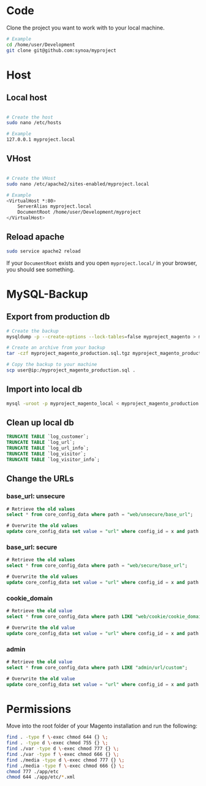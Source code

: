# Code

Clone the project you want to work with to your local machine. 

```bash
# Example
cd /home/user/Development
git clone git@github.com:synoa/myproject
```

# Host

## Local host

```bash

# Create the host
sudo nano /etc/hosts

# Example
127.0.0.1 myproject.local
```

## VHost

```bash

# Create the VHost
sudo nano /etc/apache2/sites-enabled/myproject.local

# Example
<VirtualHost *:80>
    ServerAlias myproject.local
    DocumentRoot /home/user/Development/myproject
</VirtualHost>
```

## Reload apache

```bash
sudo service apache2 reload
```

If your `DocumentRoot` exists and you open `myproject.local/` in your browser, you should see something. 


# MySQL-Backup

## Export from production db

```bash
# Create the backup
mysqldump -p --create-options --lock-tables=false myproject_magento > myproject_magento_production.sql

# Create an archive from your backup
tar -czf myproject_magento_production.sql.tgz myproject_magento_production.sql

# Copy the backup to your machine
scp user@ip:/myproject_magento_production.sql .
```

## Import into local db

```bash
mysql -uroot -p myproject_magento_local < myproject_magento_production.sql
```

## Clean up local db

```sql
TRUNCATE TABLE `log_customer`;
TRUNCATE TABLE `log_url`;
TRUNCATE TABLE `log_url_info`;
TRUNCATE TABLE `log_visitor`;
TRUNCATE TABLE `log_visitor_info`;
```

## Change the URLs

### base_url: unsecure

```sql
# Retrieve the old values
select * from core_config_data where path = "web/unsecure/base_url";

# Overwrite the old values
update core_config_data set value = "url" where config_id = x and path = "web/unsecure/base_url";
```

### base_url: secure

```sql
# Retrieve the old values
select * from core_config_data where path = "web/secure/base_url";

# Overwrite the old values
update core_config_data set value = "url" where config_id = x and path = "web/secure/base_url";
```

### cookie_domain

```sql
# Retrieve the old value
select * from core_config_data where path LIKE "web/cookie/cookie_domain";

# Overwrite the old value
update core_config_data set value = "url" where config_id = x and path = "web/cookie/cookie_domain";
```

### admin

```sql
# Retrieve the old value
select * from core_config_data where path LIKE "admin/url/custom";

# Overwrite the old value
update core_config_data set value = "url" where config_id = x and path = "admin/url/custom";
```

# Permissions

Move into the root folder of your Magento installation and run the following:

```bash
find . -type f \-exec chmod 644 {} \;
find . -type d \-exec chmod 755 {} \;
find ./var -type d \-exec chmod 777 {} \;
find ./var -type f \-exec chmod 666 {} \;
find ./media -type d \-exec chmod 777 {} \;
find ./media -type f \-exec chmod 666 {} \;
chmod 777 ./app/etc
chmod 644 ./app/etc/*.xml
```
